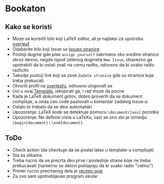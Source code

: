 # Bookaton

## Kako se koristi
- Moze se koristiti bilo koji LaTeX editor, ali je najlaksi za upotrebu
[overleaf](https://www.overleaf.com).
- Odaberite bilo koji Issue sa [Issues stranice](https://github.com/dimchee/BookatonTest/issues)
- Postoji dugme gde pise `assign yourself` sakriveno oko sredine stranice skroz desno,
negde ispod zelenog dugmeta `New Issue`, obavezno ga upotrebiti da bi ostali znali na cemu
radite, odnosno da bi svako radio razlicito
- Takodje postoji link koji se zove `Zadate stranice` gde su stranice koje treba prekucati
- Otvoriti profil na [overleafu](https://www.overleaf.com), odnosno ulogovati se
- Uci u ovaj [Template](https://www.overleaf.com/read/yzxzjbfjcxjx), iskopirati ga, i rad moze da pocne
- Kada je LaTeX dokument gotov, dobro proveriti da se dokument compiluje, a onda ceo code pastovati
u komentar zadatog Issue-a
- Ostalo bi trebalo da se desi automatski
- Upozorenje: LaTeX kode se detektuje pomocu `\documentclass{` pocetka
- Upozorenje: Ne definisi nista u LaTeXu, vazi se ono sto je izmedju
`\begin{document}` i `\end{document}`.

## ToDo
- Check action (da checkuje da se poslat latex u template-u compiluje)
- Sta sa slikama
- Treba rucno da se precrta deo prve i poslednje strane koje ne treba prekucavati
(namerno se delovi poklapaju da bi svako radio "celinu")
- Primer rucno precrtanog dela je [recimo ovaj](Parts/0465-0470.pdf)
- Za ovo sam upotrebljavao program okular
